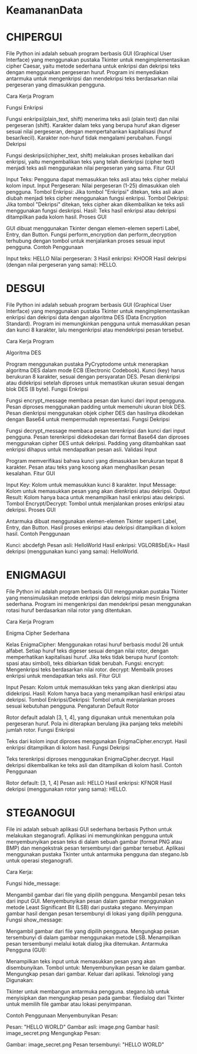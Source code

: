 # KeamananData

# CHIPERGUI
File Python ini adalah sebuah program berbasis GUI (Graphical User Interface) yang menggunakan pustaka Tkinter untuk mengimplementasikan cipher Caesar, yaitu metode sederhana untuk enkripsi dan dekripsi teks dengan menggunakan pergeseran huruf. Program ini menyediakan antarmuka untuk mengenkripsi dan mendekripsi teks berdasarkan nilai pergeseran yang dimasukkan pengguna.

Cara Kerja Program

Fungsi Enkripsi

Fungsi enkripsi(plain_text, shift) menerima teks asli (plain text) dan nilai pergeseran (shift).
Karakter dalam teks yang berupa huruf akan digeser sesuai nilai pergeseran, dengan mempertahankan kapitalisasi (huruf besar/kecil).
Karakter non-huruf tidak mengalami perubahan.
Fungsi Dekripsi

Fungsi deskripsi(chipher_text, shift) melakukan proses kebalikan dari enkripsi, yaitu mengembalikan teks yang telah dienkripsi (cipher text) menjadi teks asli menggunakan nilai pergeseran yang sama.
Fitur GUI

Input Teks: Pengguna dapat memasukkan teks asli atau teks cipher melalui kolom input.
Input Pergeseran: Nilai pergeseran (1-25) dimasukkan oleh pengguna.
Tombol Enkripsi: Jika tombol "Enkripsi" ditekan, teks asli akan diubah menjadi teks cipher menggunakan fungsi enkripsi.
Tombol Dekripsi: Jika tombol "Dekripsi" ditekan, teks cipher akan dikembalikan ke teks asli menggunakan fungsi deskripsi.
Hasil: Teks hasil enkripsi atau dekripsi ditampilkan pada kolom hasil.
Proses GUI

GUI dibuat menggunakan Tkinter dengan elemen-elemen seperti Label, Entry, dan Button.
Fungsi perform_encryption dan perform_decryption terhubung dengan tombol untuk menjalankan proses sesuai input pengguna.
Contoh Penggunaan

Input teks: HELLO
Nilai pergeseran: 3
Hasil enkripsi: KHOOR
Hasil dekripsi (dengan nilai pergeseran yang sama): HELLO.

# DESGUI
File Python ini adalah sebuah program berbasis GUI (Graphical User Interface) yang menggunakan pustaka Tkinter untuk mengimplementasikan enkripsi dan dekripsi data dengan algoritma DES (Data Encryption Standard). Program ini memungkinkan pengguna untuk memasukkan pesan dan kunci 8 karakter, lalu mengenkripsi atau mendekripsi pesan tersebut.

Cara Kerja Program

Algoritma DES

Program menggunakan pustaka PyCryptodome untuk menerapkan algoritma DES dalam mode ECB (Electronic Codebook).
Kunci (key) harus berukuran 8 karakter, sesuai dengan persyaratan DES.
Pesan dienkripsi atau didekripsi setelah diproses untuk memastikan ukuran sesuai dengan blok DES (8 byte).
Fungsi Enkripsi

Fungsi encrypt_message membaca pesan dan kunci dari input pengguna.
Pesan diproses menggunakan padding untuk memenuhi ukuran blok DES.
Pesan dienkripsi menggunakan objek cipher DES dan hasilnya dikodekan dengan Base64 untuk mempermudah representasi.
Fungsi Dekripsi

Fungsi decrypt_message membaca pesan terenkripsi dan kunci dari input pengguna.
Pesan terenkripsi didekodekan dari format Base64 dan diproses menggunakan cipher DES untuk dekripsi.
Padding yang ditambahkan saat enkripsi dihapus untuk mendapatkan pesan asli.
Validasi Input

Program memverifikasi bahwa kunci yang dimasukkan berukuran tepat 8 karakter.
Pesan atau teks yang kosong akan menghasilkan pesan kesalahan.
Fitur GUI

Input Key: Kolom untuk memasukkan kunci 8 karakter.
Input Message: Kolom untuk memasukkan pesan yang akan dienkripsi atau dekripsi.
Output Result: Kolom hanya baca untuk menampilkan hasil enkripsi atau dekripsi.
Tombol Encrypt/Decrypt: Tombol untuk menjalankan proses enkripsi atau dekripsi.
Proses GUI

Antarmuka dibuat menggunakan elemen-elemen Tkinter seperti Label, Entry, dan Button.
Hasil proses enkripsi atau dekripsi ditampilkan di kolom hasil.
Contoh Penggunaan

Kunci: abcdefgh
Pesan asli: HelloWorld
Hasil enkripsi: VGLOR8SbE/k=
Hasil dekripsi (menggunakan kunci yang sama): HelloWorld.


# ENIGMAGUI
File Python ini adalah program berbasis GUI menggunakan pustaka Tkinter yang mensimulasikan metode enkripsi dan dekripsi mirip mesin Enigma sederhana. Program ini mengenkripsi dan mendekripsi pesan menggunakan rotasi huruf berdasarkan nilai rotor yang ditentukan.

Cara Kerja Program

Enigma Cipher Sederhana

Kelas EnigmaCipher:
Menggunakan rotasi huruf berbasis modul 26 untuk alfabet.
Setiap huruf teks digeser sesuai dengan nilai rotor, dengan memperhatikan kapitalisasi huruf.
Jika teks tidak berupa huruf (contoh: spasi atau simbol), teks dibiarkan tidak berubah.
Fungsi:
encrypt: Mengenkripsi teks berdasarkan nilai rotor.
decrypt: Membalik proses enkripsi untuk mendapatkan teks asli.
Fitur GUI

Input Pesan: Kolom untuk memasukkan teks yang akan dienkripsi atau didekripsi.
Hasil: Kolom hanya baca yang menampilkan hasil enkripsi atau dekripsi.
Tombol Enkripsi/Dekripsi: Tombol untuk menjalankan proses sesuai kebutuhan pengguna.
Pengaturan Default Rotor

Rotor default adalah [3, 1, 4], yang digunakan untuk menentukan pola pergeseran huruf. Pola ini diterapkan berulang jika panjang teks melebihi jumlah rotor.
Fungsi Enkripsi

Teks dari kolom input diproses menggunakan EnigmaCipher.encrypt.
Hasil enkripsi ditampilkan di kolom hasil.
Fungsi Dekripsi

Teks terenkripsi diproses menggunakan EnigmaCipher.decrypt.
Hasil dekripsi dikembalikan ke teks asli dan ditampilkan di kolom hasil.
Contoh Penggunaan

Rotor default: [3, 1, 4]
Pesan asli: HELLO
Hasil enkripsi: KFNOR
Hasil dekripsi (menggunakan rotor yang sama): HELLO.

# STEGANOGUI
File ini adalah sebuah aplikasi GUI sederhana berbasis Python untuk melakukan steganografi. Aplikasi ini memungkinkan pengguna untuk menyembunyikan pesan teks di dalam sebuah gambar (format PNG atau BMP) dan mengekstrak pesan tersembunyi dari gambar tersebut. Aplikasi menggunakan pustaka Tkinter untuk antarmuka pengguna dan stegano.lsb untuk operasi steganografi.

Cara Kerja:

Fungsi hide_message:

Mengambil gambar dari file yang dipilih pengguna.
Mengambil pesan teks dari input GUI.
Menyembunyikan pesan dalam gambar menggunakan metode Least Significant Bit (LSB) dari pustaka stegano.
Menyimpan gambar hasil dengan pesan tersembunyi di lokasi yang dipilih pengguna.
Fungsi show_message:

Mengambil gambar dari file yang dipilih pengguna.
Mengungkap pesan tersembunyi di dalam gambar menggunakan metode LSB.
Menampilkan pesan tersembunyi melalui kotak dialog jika ditemukan.
Antarmuka Pengguna (GUI):

Menampilkan teks input untuk memasukkan pesan yang akan disembunyikan.
Tombol untuk:
Menyembunyikan pesan ke dalam gambar.
Mengungkap pesan dari gambar.
Keluar dari aplikasi.
Teknologi yang Digunakan:

Tkinter untuk membangun antarmuka pengguna.
stegano.lsb untuk menyisipkan dan mengungkap pesan pada gambar.
filedialog dari Tkinter untuk memilih file gambar atau lokasi penyimpanan.

Contoh Penggunaan
Menyembunyikan Pesan:

Pesan: "HELLO WORLD"
Gambar asli: image.png
Gambar hasil: image_secret.png
Mengungkap Pesan:

Gambar: image_secret.png
Pesan tersembunyi: "HELLO WORLD"
